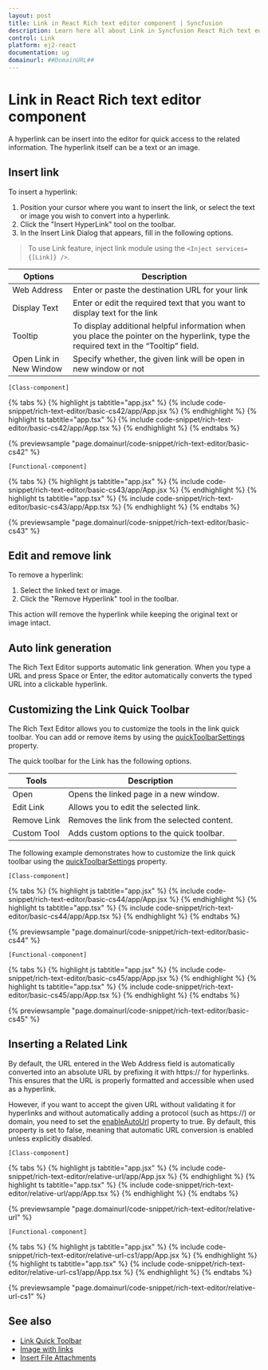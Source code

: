 ```yaml
---
layout: post
title: Link in React Rich text editor component | Syncfusion
description: Learn here all about Link in Syncfusion React Rich text editor component of Syncfusion Essential JS 2 and more.
control: Link 
platform: ej2-react
documentation: ug
domainurl: ##DomainURL##
---
```


# Link in React Rich text editor component

A hyperlink can be insert into the editor for quick access to the related information. The hyperlink itself can be a text or an image.

## Insert link

To insert a hyperlink:

1. Position your cursor where you want to insert the link, or select the text or image you wish to convert into a hyperlink.
2. Click the "Insert HyperLink" tool on the toolbar.
3. In the Insert Link Dialog that appears, fill in the following options.

> To use Link feature, inject link module using the `<Inject services={[Link]} />`.

| Options | Description |
|----------------|--------------------------------------|
| Web Address | Enter or paste the destination URL for your link |
| Display Text | Enter or edit the required text that you want to display text for the link|
| Tooltip | To display additional helpful information when you place the pointer on the hyperlink, type the required text in the “Tooltip” field. |
| Open Link in New Window | Specify whether, the given link will be open in new window or not |

`[Class-component]`

{% tabs %}
{% highlight js tabtitle="app.jsx" %}
{% include code-snippet/rich-text-editor/basic-cs42/app/App.jsx %}
{% endhighlight %}
{% highlight ts tabtitle="app.tsx" %}
{% include code-snippet/rich-text-editor/basic-cs42/app/App.tsx %}
{% endhighlight %}
{% endtabs %}

 {% previewsample "page.domainurl/code-snippet/rich-text-editor/basic-cs42" %}

`[Functional-component]`

{% tabs %}
{% highlight js tabtitle="app.jsx" %}
{% include code-snippet/rich-text-editor/basic-cs43/app/App.jsx %}
{% endhighlight %}
{% highlight ts tabtitle="app.tsx" %}
{% include code-snippet/rich-text-editor/basic-cs43/app/App.tsx %}
{% endhighlight %}
{% endtabs %}

 {% previewsample "page.domainurl/code-snippet/rich-text-editor/basic-cs43" %}

## Edit and remove link

To remove a hyperlink:

1. Select the linked text or image.
2. Click the "Remove Hyperlink" tool in the toolbar.

This action will remove the hyperlink while keeping the original text or image intact.

## Auto link generation

The Rich Text Editor supports automatic link generation. When you type a URL and press Space or Enter, the editor automatically converts the typed URL into a clickable hyperlink.

## Customizing the Link Quick Toolbar

The Rich Text Editor allows you to customize the tools in the link quick toolbar. You can add or remove items by using the [quickToolbarSettings](https://ej2.syncfusion.com/react/documentation/api/rich-text-editor/#quickToolbarSettings) property.


The quick toolbar for the Link has the following options.

| Tools | Description |
|----------------|--------------------------------------|
| Open | Opens the linked page in a new window. |
| Edit Link | Allows you to edit the selected link. |
| Remove Link | Removes the link from the selected content. |
| Custom Tool | Adds custom options to the quick toolbar. |

The following example demonstrates how to customize the link quick toolbar using the [quickToolbarSettings](https://ej2.syncfusion.com/react/documentation/api/rich-text-editor/#quickToolbarSettings) property.


`[Class-component]`

{% tabs %}
{% highlight js tabtitle="app.jsx" %}
{% include code-snippet/rich-text-editor/basic-cs44/app/App.jsx %}
{% endhighlight %}
{% highlight ts tabtitle="app.tsx" %}
{% include code-snippet/rich-text-editor/basic-cs44/app/App.tsx %}
{% endhighlight %}
{% endtabs %}

 {% previewsample "page.domainurl/code-snippet/rich-text-editor/basic-cs44" %}

`[Functional-component]`

{% tabs %}
{% highlight js tabtitle="app.jsx" %}
{% include code-snippet/rich-text-editor/basic-cs45/app/App.jsx %}
{% endhighlight %}
{% highlight ts tabtitle="app.tsx" %}
{% include code-snippet/rich-text-editor/basic-cs45/app/App.tsx %}
{% endhighlight %}
{% endtabs %}

 {% previewsample "page.domainurl/code-snippet/rich-text-editor/basic-cs45" %}

## Inserting a Related Link

By default, the URL entered in the Web Address field is automatically converted into an absolute URL by prefixing it with https:// for hyperlinks. This ensures that the URL is properly formatted and accessible when used as a hyperlink.

However, if you want to accept the given URL without validating it for hyperlinks and without automatically adding a protocol (such as https://) or domain, you need to set the [enableAutoUrl](https://helpej2.syncfusion.com/react/documentation/api/rich-text-editor/#enableautourl) property to true. By default, this property is set to false, meaning that automatic URL conversion is enabled unless explicitly disabled.

`[Class-component]`

{% tabs %}
{% highlight js tabtitle="app.jsx" %}
{% include code-snippet/rich-text-editor/relative-url/app/App.jsx %}
{% endhighlight %}
{% highlight ts tabtitle="app.tsx" %}
{% include code-snippet/rich-text-editor/relative-url/app/App.tsx %}
{% endhighlight %}
{% endtabs %}

 {% previewsample "page.domainurl/code-snippet/rich-text-editor/relative-url" %}

`[Functional-component]`

{% tabs %}
{% highlight js tabtitle="app.jsx" %}
{% include code-snippet/rich-text-editor/relative-url-cs1/app/App.jsx %}
{% endhighlight %}
{% highlight ts tabtitle="app.tsx" %}
{% include code-snippet/rich-text-editor/relative-url-cs1/app/App.tsx %}
{% endhighlight %}
{% endtabs %}

{% previewsample "page.domainurl/code-snippet/rich-text-editor/relative-url-cs1" %}

## See also

* [Link Quick Toolbar](./toolbar/quick-toolbar#link-quick-toolbar)
* [Image with links](https://ej2.syncfusion.com/react/documentation/rich-text-editor/insert-images#hyperlinking-images)
* [Insert File Attachments](./how-to/file-attachments)